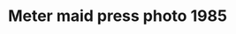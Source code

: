 ---
layout: item
format: "photo"
title: "Meter maid press photo 1985"
contributor: "Heather Akou"
creator: "Ronnie Virgets"
group: artifact
creationdate: "1985"
shortdesc: "Press photo showing a Black meter maid (Parking Control Officer), Andrea Bernard, in New Orleans wearing a short-sleeved button-down uniform shirt with a badge, belt, and sunglasses (no cap).  She is placing a parking ticket on the windshield of a car.  Contributing writer identified as Ron Virgets.  Newsprint taped to the back of the press photo was published in the Times-Picayune, but this particular photograph was an unpublished extra.  Dated July 12, 1985.  Purchased by Heather Akou on eBay.  Article notes, 'Andrea Bernard says her black rubber-soled shoes from the Army surplus store will last her six months, if she sews the soles and caps the heels.  Small wonder.  A day in the life of Andrea Bernard involves 7 1/2 hours of combing a section of the French Quarter between St. Louis Cathedral and St. Jude's Shrine on North Rampart Street. [ ... ]... it's hard to find a job more feared or reviled than the one performed by Bernard and her 100 or so colleagues in the city's Parking Control Division.'  Barcode from historicimages.com (nob94873)."
copyright: "CC BY-NC 4.0"
categories: [ work ]
medium: [ photograph ]
demographic: [ women ]
time: [ late-20th ]
tags: [ government ]
teammember: Heather Akou
---